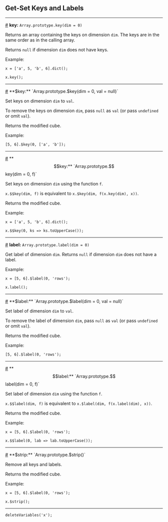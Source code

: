 
## Get-Set Keys and Labels

---

<a id="method_key" href="#method_key">#</a> **key:** `Array.prototype.key(dim = 0)`

Returns an array containing the keys on dimension `dim`. The keys are in the same order as in the calling array.

Returns `null` if dimension `dim` does not have keys.

Example:

```
x = ['a', 5, 'b', 6].dict();
```
```
x.key();
```

---

<a id="method_set_key" href="#method_set_key">#</a> **$key:** `Array.prototype.$key(dim = 0, val = null)`

Set keys on dimension `dim` to `val`.

To remove the keys on dimension `dim`, pass `null` as `val` (or pass `undefined` or omit `val`).

Returns the modified cube.

Example:

```
[5, 6].$key(0, ['a', 'b']);
```

---

<a id="method_set_set_key" href="#method_set_set_key">#</a> **$$key:** `Array.prototype.$$key(dim = 0, f)`

Set keys on dimension `dim` using the function `f`.

`x.$$key(dim, f)` is equivalent to `x.$key(dim, f(x.key(dim), x))`.

Returns the modified cube.

Example:

```
x = ['a', 5, 'b', 6].dict();
```
```
x.$$key(0, ks => ks.toUpperCase());
```

---

<a id="method_label" href="#method_label">#</a> **label:** `Array.prototype.label(dim = 0)`

Get label of dimension `dim`. Returns `null` if dimension `dim` does not have a label.

Example:

```
x = [5, 6].$label(0, 'rows');
```
```
x.label();
```

---

<a id="method_set_label" href="#method_set_label">#</a> **$label:** `Array.prototype.$label(dim = 0, val = null)`

Set label of dimension `dim` to `val`.

To remove the label of dimension `dim`, pass `null` as `val` (or pass `undefined` or omit `val`).

Returns the modified cube.

Example:

```
[5, 6].$label(0, 'rows');
```

---

<a id="method_set_set_label" href="#method_set_set_label">#</a> **$$label:** `Array.prototype.$$label(dim = 0, f)`

Set label of dimension `dim` using the function `f`.

`x.$$label(dim, f)` is equivalent to `x.$label(dim, f(x.label(dim), x))`.

Returns the modified cube.

Example:

```
x = [5, 6].$label(0, 'rows');
```
```
x.$$label(0, lab => lab.toUpperCase());
```

---

<a id="method_set_strip" href="#method_set_strip">#</a> **$strip:** `Array.prototype.$strip()`

Remove all keys and labels.

Returns the modified cube.

Example:

```
x = [5, 6].$label(0, 'rows');
```
```
x.$strip();
```

---

```{.no-input .no-output}
deleteVariables('x');
```